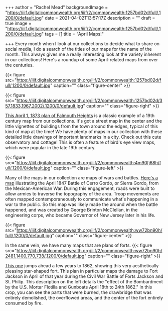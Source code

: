 +++
author = "Rachel Mead"
backgroundImage = "https://iiif.digitalcommonwealth.org/iiif/2/commonwealth:1257bd02d/full/,1200/0/default.jpg"
date = 2021-04-02T13:57:17Z
description = ""
draft = true
image = "https://iiif.digitalcommonwealth.org/iiif/2/commonwealth:1257bd02d/full/,1200/0/default.jpg"
tags = []
title = "April Maps!"

+++
Every month when I look at our collections to decide what to share on social media, I do a search of the titles of our maps for the name of the month. This always gives me a really interesting look at the variety inherent in our collections! Here's a roundup of some April-related maps from over the centuries.

{{< figure src="https://iiif.digitalcommonwealth.org/iiif/2/commonwealth:1257bd02d/full/,1200/0/default.jpg" caption="" class="figure-center" >}}

{{< figure src="https://iiif.digitalcommonwealth.org/iiif/2/commonwealth:1257bd02d/357,1833,1967,2002/,1200/0/default.jpg" caption="" class="figure-right" >}}

[This April 1, 1873 plan of Falmouth Heights](https://collections.leventhalmap.org/search/commonwealth:1257bd014) is a classic example of a 19th century map from our collections. It's got a street map in the center and the little vignettes of buildings from the town around the edges, typical of this kind of map at the time! We have plenty of maps in our collection with these detailed little drawings of important landmarks in a city. Check out this cute observatory and cottage! This is often a feature of bird's eye view maps, which were popular in the late 19th century.

{{< figure src="https://iiif.digitalcommonwealth.org/iiif/2/commonwealth:4m90fj68h/full/,1200/0/default.jpg" caption="" class="figure-left" >}}

Many of the maps in our collection are maps of wars and battles. [Here's a map](https://collections.leventhalmap.org/search/commonwealth:4m90fj677) illustrating the April 1847 Battle of Cerro Gordo, or Sierra Gordo, from the Mexican-American War. During this engagement, roads were built to allow armies to traverse the topography of the area. Troop movements are often mapped contemporaneously to communicate what's happening in a war to the public. So this map was likely made the around when the battle happened, and was created by George Brinton McClellan, in the engineering corps, who became Governor of New Jersey later in his life.

{{< figure src="https://iiif.digitalcommonwealth.org/iiif/2/commonwealth:ww72bn90h/full/,1200/0/default.jpg" caption="" class="figure-center" >}}


In the same vein, we have many maps that are plans of forts. 
{{< figure src="https://iiif.digitalcommonwealth.org/iiif/2/commonwealth:ww72bn90h/2481,1400,770,738/,1200/0/default.jpg" caption="" class="figure-right" >}}

[This one](https://collections.leventhalmap.org/search/commonwealth:ww72bn89r) jumps ahead a few years to 1862, showing this very aesthetically pleasing star-shaped fort. This plan in particular maps the damage to Fort Jackson in April of that year during the Civil War Battle of Forts Jackson and St. Philip. This description on the left details the "effect of the Bombardment by the U.S. Mortar Flotilla and Gunboats April 18th to 24th 1862." In this crop, you can see the parts that were burned, the drawbridge that was entirely demolished, the overflowed areas, and the center of the fort entirely consumed by fire.